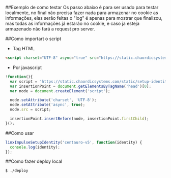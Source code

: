 ##Exemplo de como testar
Os passo abaixo é para ser usado para testar localmente, no final não precisa fazer nada para armazenar no cookie as informações, elas serão feitas o "log" é apenas para mostrar que finalizou, mas todas as informações já estarão no cookie, e caso ja esteja armazenado não fará a request pro server.

##Como importart o script
- Tag HTML

```html
<script charset="UTF-8" async="true" src="https://static.chaordicsystems.com/static/setup-identity.js"></script>
```

- Por javascript
```javascript
!function(){
  var script = 'https://static.chaordicsystems.com/static/setup-identity.js';
  var insertionPoint = document.getElementsByTagName('head')[0];
  var node = document.createElement('script');

  node.setAttribute('charset', 'UTF-8');
  node.setAttribute('async', true);
  node.src = script;

  insertionPoint.insertBefore(node, insertionPoint.firstChild);
}();
```

##Como usar
```javascript
linxImpulseSetupIdentity('centauro-v5', function(identity) {
  console.log(identity);
});
```
##Como fazer deploy local

```bash
$ ./deploy
```
